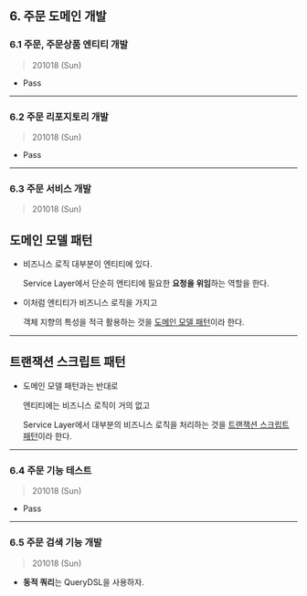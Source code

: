 
## 6. 주문 도메인 개발

### 6.1 주문, 주문상품 엔티티 개발

> 201018 (Sun)

* Pass

---

### 6.2 주문 리포지토리 개발

> 201018 (Sun)

* Pass

---

### 6.3 주문 서비스 개발

> 201018 (Sun)

<h2> 도메인 모델 패턴 </h2>

* 비즈니스 로직 대부분이 엔티티에 있다. 

  Service Layer에서 단순히 엔티티에 필요한 **요청을 위임**하는 역할을 한다. 

* 이처럼 엔티티가 비즈니스 로직을 가지고 
  
  객체 지향의 특성을 적극 활용하는 것을 [도메인 모델 패턴](http://martinfowler.com/eaaCatalog/domainModel.html)이라 한다. 

---

<h2> 트랜잭션 스크립트 패턴 </h2>

* 도메인 모델 패턴과는 반대로 

  엔티티에는 비즈니스 로직이 거의 없고 
  
  Service Layer에서 대부분의 비즈니스 로직을 처리하는 것을 [트랜잭션 스크립트 패턴](http://martinfowler.com/eaaCatalog/transactionScript.html)이라 한다.

---


### 6.4 주문 기능 테스트

> 201018 (Sun)

* Pass


---

### 6.5 주문 검색 기능 개발

> 201018 (Sun)

* **동적 쿼리**는 QueryDSL을 사용하자.
